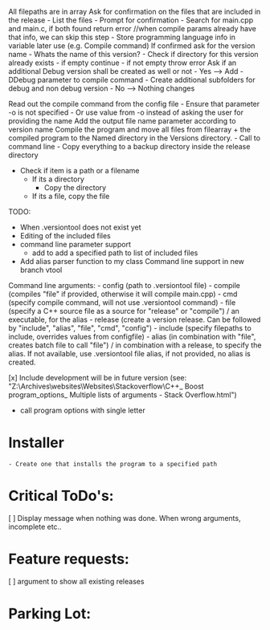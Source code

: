 All filepaths are in array
Ask for confirmation on the files that are included in the release
    - List the files
    - Prompt for confirmation
    - Search for main.cpp and main.c, if both found return error //when compile params already have that info, we can skip this step
    - Store programming language info in variable later use (e.g. Compile command) 
If confirmed ask for the version name
    - Whats the name of this version?
    - Check if directory for this version already exists
        - if empty continue
        - if not empty throw error
Ask if an additional Debug version shall be created as well or not
    - Yes --> Add -DDebug parameter to compile command
        - Create additional subfolders for debug and non debug version
    - No --> Nothing changes
    
Read out the compile command from the config file
    - Ensure that parameter -o is not specified
    - Or use value from -o instead of asking the user for providing the name
Add the output file name parameter according to version name
Compile the program and move all files from filearray + the compiled program to the Named directory in the Versions directory.
    - Call to command line
    - 
Copy everything to a backup directory inside the release directory
- Check if item is a path or a filename
    - If its a directory
        - Copy the directory
    - If its a file, copy the file


TODO:
- When .versiontool does not exist yet
- Editing of the included files
- command line parameter support
    - add to add a specified path to list of included files
- Add alias parser function to my class
Command line support in new branch
vtool


Command line arguments:
    - config (path to .versiontool file)
    - compile (compiles "file" if provided, otherwise it will compile main.cpp)
    - cmd (specify compile command, will not use .versiontool command)
    - file (specify a C++ source file as a source for "release" or "compile") / an executable, for the alias
    - release (create a version release. Can be followed by "include", "alias", "file", "cmd", "config")
    - include (specify filepaths to include, overrides values from configfile)
    - alias (in combination with "file", creates batch file to call "file") / in combination with a release, to specify the alias. If not available, use .versiontool file alias, if not provided, no alias is created.

[x] Include development will be in future version (see: "Z:\Archives\websites\Websites\Stackoverflow\C++_ Boost program_options_ Multiple lists of arguments - Stack Overflow.html")

- call program options with single letter


# Installer
    - Create one that installs the program to a specified path


# Critical ToDo's:
[ ] Display message when nothing was done. When wrong arguments, incomplete etc..


# Feature requests:
[ ] argument to show all existing releases

# Parking Lot:
<!--
inline void updateVersion(const std::string& filepath, const std::string& newVersion) {
     std::ifstream fileIn(filepath);
     if (!fileIn.is_open()) {
         std::cerr << "Failed to open file for reading." << std::endl;
         return;
     
     std::ostringstream content;
     std::regex versionPattern(R"(#define MyAppVersion \"v?\d+\.\d+\.\d+\")");
     std::string line;
     bool replaced = false
     while (getline(fileIn, line)) {
         std::string newLine = std::regex_replace(line, versionPattern, "#define MyAppVersion \"" + newVersion + "\"");
         if (newLine != line) {
             line = newLine;
             replaced = true;
         }
         content << line << '\n';
     }
     fileIn.close()
     if (replaced) {
         std::ofstream fileOut(filepath);
         if (!fileOut.is_open()) {
             std::cerr << "Failed to open file for writing." << std::endl;
             return;
         }
         fileOut << content.str();
         fileOut.close();
         std::cout << "Version updated successfully to " << newVersion << std::endl;
     } else {
         std::cout << "No version update needed." << std::endl;
     }
} -->